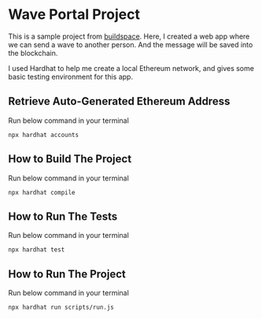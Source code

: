 # Wave Portal Project

This is a sample project from [buildspace](https://zip.sc/WxSOM). Here, I created a web app where we can send a wave to another person. And the message will be saved into the blockchain.

I used Hardhat to help me create a local Ethereum network, and gives some basic testing environment for this app.

## Retrieve Auto-Generated Ethereum Address

Run below command in your terminal
```shell
npx hardhat accounts
```

## How to Build The Project

Run below command in your terminal
```shell
npx hardhat compile
```

## How to Run The Tests

Run below command in your terminal
```shell
npx hardhat test
```

## How to Run The Project

Run below command in your terminal
```shell
npx hardhat run scripts/run.js
```
